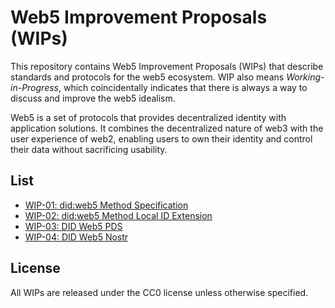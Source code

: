 # Web5 Improvement Proposals (WIPs)

This repository contains Web5 Improvement Proposals (WIPs) that describe standards and protocols for the web5 ecosystem. WIP also means *Working-in-Progress*, which coincidentally indicates that there is always a way to discuss and improve the web5 idealism.

Web5 is a set of protocols that provides decentralized identity with application solutions. It combines the decentralized nature of web3 with the user experience of web2, enabling users to own their identity and control their data without sacrificing usability.

## List

- [WIP-01: did:web5 Method Specification](01.md)
- [WIP-02: did:web5 Method Local ID Extension](02.md)
- [WIP-03: DID Web5 PDS](03.md)
- [WIP-04: DID Web5 Nostr](04.md)

## License

All WIPs are released under the CC0 license unless otherwise specified.
